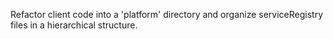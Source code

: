 Refactor client code into a 'platform' directory and organize serviceRegistry files in a hierarchical structure.
